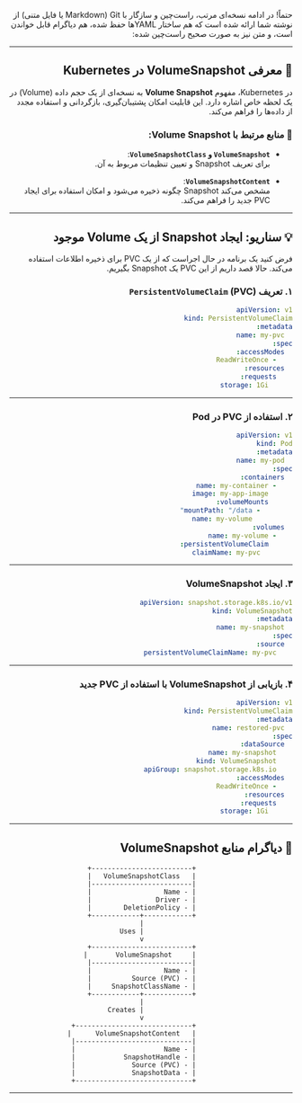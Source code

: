 <div dir="rtl">


حتماً! در ادامه نسخه‌ای مرتب، راست‌چین و سازگار با Git (Markdown یا فایل متنی) از نوشته شما ارائه شده است که هم ساختار YAMLها حفظ شده، هم دیاگرام قابل خواندن است، و متن نیز به صورت صحیح راست‌چین شده:

---

## 📌 معرفی VolumeSnapshot در Kubernetes

در Kubernetes، مفهوم **Volume Snapshot** به نسخه‌ای از یک حجم داده (Volume) در یک لحظه خاص اشاره دارد. این قابلیت امکان پشتیبان‌گیری، بازگردانی و استفاده مجدد از داده‌ها را فراهم می‌کند.

### 📂 منابع مرتبط با Volume Snapshot:

- **`VolumeSnapshot` و `VolumeSnapshotClass`**:  
  برای تعریف Snapshot و تعیین تنظیمات مربوط به آن.
  
- **`VolumeSnapshotContent`**:  
  مشخص می‌کند Snapshot چگونه ذخیره می‌شود و امکان استفاده برای ایجاد PVC جدید را فراهم می‌کند.

---

## 💡 سناریو: ایجاد Snapshot از یک Volume موجود

فرض کنید یک برنامه در حال اجراست که از یک PVC برای ذخیره اطلاعات استفاده می‌کند. حالا قصد داریم از این PVC یک Snapshot بگیریم.

### ۱. تعریف `PersistentVolumeClaim` (PVC)

```yaml
apiVersion: v1
kind: PersistentVolumeClaim
metadata:
  name: my-pvc
spec:
  accessModes:
    - ReadWriteOnce
  resources:
    requests:
      storage: 1Gi
```

---

### ۲. استفاده از PVC در Pod

```yaml
apiVersion: v1
kind: Pod
metadata:
  name: my-pod
spec:
  containers:
    - name: my-container
      image: my-app-image
      volumeMounts:
        - mountPath: "/data"
          name: my-volume
  volumes:
    - name: my-volume
      persistentVolumeClaim:
        claimName: my-pvc
```

---

### ۳. ایجاد VolumeSnapshot

```yaml
apiVersion: snapshot.storage.k8s.io/v1
kind: VolumeSnapshot
metadata:
  name: my-snapshot
spec:
  source:
    persistentVolumeClaimName: my-pvc
```

---

### ۴. بازیابی از VolumeSnapshot با استفاده از PVC جدید

```yaml
apiVersion: v1
kind: PersistentVolumeClaim
metadata:
  name: restored-pvc
spec:
  dataSource:
    name: my-snapshot
    kind: VolumeSnapshot
    apiGroup: snapshot.storage.k8s.io
  accessModes:
    - ReadWriteOnce
  resources:
    requests:
      storage: 1Gi
```

---

## 🧱 دیاگرام منابع VolumeSnapshot

```
                        +-------------------------+
                        |   VolumeSnapshotClass   |
                        |-------------------------|
                        | - Name                  |
                        | - Driver                |
                        | - DeletionPolicy        |
                        +------------+------------+
                                     |
                                     | Uses
                                     v
                        +-------------------------+
                        |     VolumeSnapshot       |
                        |-------------------------|
                        | - Name                  |
                        | - Source (PVC)          |
                        | - SnapshotClassName     |
                        +------------+------------+
                                     |
                                     | Creates
                                     v
                        +-----------------------------+
                        |   VolumeSnapshotContent      |
                        |-----------------------------|
                        | - Name                      |
                        | - SnapshotHandle            |
                        | - Source (PVC)              |
                        | - SnapshotData              |
                        +-----------------------------+
```

---
</div>

